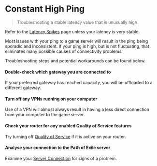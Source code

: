 # Constant High Ping

> Troubleshooting a stable latency value that is unusually high

<note>

Refer to the [Latency Spikes](/troubleshooting/lag/spikes) page unless your latency is very stable.

</note>

Most issues with your ping to a game server will result in the ping being sporadic and inconsistent. If your ping is high, but is not fluctuating, that eliminates many possible causes of connectivity problems.

Troubleshooting steps and potential workarounds can be found below.

<steps level="4">

#### Double-check which gateway you are connected to

<note>

If your preferred gateway has reached capacity, you will be offloaded to a different gateway.

</note>

#### Turn off any VPNs running on your computer

<tip>

Use of a VPN will almost always result in having a less direct connection from your computer to the game server.

</tip>

#### Check your router for any enabled Quality of Service features

Try turning off [Quality of Service](/miscellaneous/other/quality-of-service) if it is active on your router.

#### Analyse your connection to the Path of Exile server

Examine your [Server Connection](/information/server-connection) for signs of a problem.

</steps>
